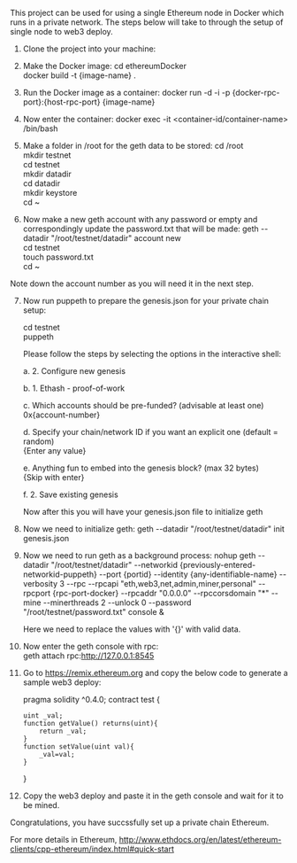 This project can be used for using a single Ethereum node in Docker which runs in a private network.
The steps below will take to through the setup of single node to web3 deploy.

1. Clone the project into your machine:

2. Make the Docker image:
cd ethereumDocker<br>
docker build -t {image-name} .<br>

3. Run the Docker image as a container:
docker run -d -i -p {docker-rpc-port}:{host-rpc-port} {image-name}<br>

4. Now enter the container:
docker exec -it <container-id/container-name> /bin/bash<br>

5. Make a folder in /root for the geth data to be stored:
cd /root<br>
mkdir testnet<br>
cd testnet<br>
mkdir datadir<br>
cd datadir<br>
mkdir keystore<br>
cd ~<br>

6. Now make a new geth account with any password or empty and correspondingly update the password.txt that will be made:
geth --datadir "/root/testnet/datadir" account new<br>
cd testnet <br>
touch password.txt<br>
cd ~<br>


 Note down the account number as you will need it in the next step.


7. Now run puppeth to prepare the genesis.json for your private chain setup:

    cd testnet<br>
    puppeth<br>

    Please follow the steps by selecting the options in the interactive shell:

    a. 2. Configure new genesis<br>

    b. 1. Ethash - proof-of-work<br>

    c. Which accounts should be pre-funded? (advisable at least one)
    0x{account-number}<br>

    d. Specify your chain/network ID if you want an explicit one (default = random)<br>
    {Enter any value}

    e. Anything fun to embed into the genesis block? (max 32 bytes)<br>
    {Skip with enter}

    f. 2. Save existing genesis<br>

    Now after this you will have your genesis.json file to initialize geth

8. Now we need to initialize geth:
    geth --datadir "/root/testnet/datadir" init genesis.json<br>

9. Now we need to run geth as a background process:
    nohup geth --datadir "/root/testnet/datadir" --networkid {previously-entered-networkid-puppeth} --port {portid} --identity {any-identifiable-name} --verbosity 3 --rpc --rpcapi "eth,web3,net,admin,miner,personal" --rpcport {rpc-port-docker} --rpcaddr "0.0.0.0" --rpccorsdomain "*" --mine --minerthreads 2 --unlock 0 --password "/root/testnet/password.txt" console &<br>

    Here we need to replace the values with '{}' with valid data.

10. Now enter the geth console with rpc:<br>
    geth attach rpc:http://127.0.0.1:8545<br>

11. Go to https://remix.ethereum.org and copy the below code to generate a sample web3 deploy:<br>

    pragma solidity ^0.4.0;
    contract test {

        uint _val;
        function getValue() returns(uint){
            return _val;
        }
        function setValue(uint val){
            _val=val;
        }
    }



12. Copy the web3 deploy and paste it in the geth console and wait for it to be mined.

Congratulations, you have succssfully set up a private chain Ethereum.

For more details in Ethereum,
http://www.ethdocs.org/en/latest/ethereum-clients/cpp-ethereum/index.html#quick-start

